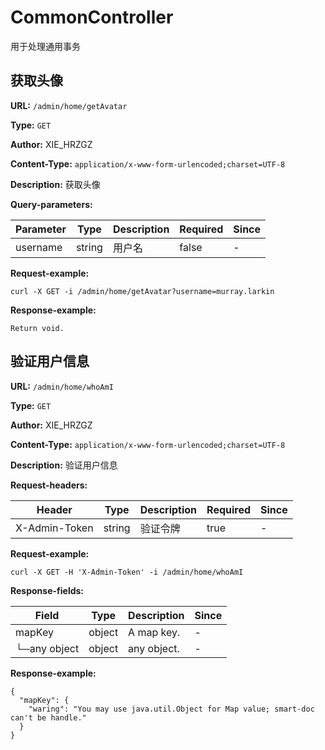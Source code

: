 
# CommonController
用于处理通用事务
## 获取头像
**URL:** `/admin/home/getAvatar`

**Type:** `GET`

**Author:** XIE_HRZGZ

**Content-Type:** `application/x-www-form-urlencoded;charset=UTF-8`

**Description:** 获取头像



**Query-parameters:**

Parameter|Type|Description|Required|Since
---|---|---|---|---
username|string|用户名|false|-


**Request-example:**
```
curl -X GET -i /admin/home/getAvatar?username=murray.larkin
```

**Response-example:**
```
Return void.
```

## 验证用户信息
**URL:** `/admin/home/whoAmI`

**Type:** `GET`

**Author:** XIE_HRZGZ

**Content-Type:** `application/x-www-form-urlencoded;charset=UTF-8`

**Description:** 验证用户信息

**Request-headers:**

Header | Type|Description|Required|Since
---|---|---|---|----
X-Admin-Token|string|验证令牌|true|-





**Request-example:**
```
curl -X GET -H 'X-Admin-Token' -i /admin/home/whoAmI
```
**Response-fields:**

Field | Type|Description|Since
---|---|---|---
mapKey|object|A map key.|-
└─any object|object|any object.|-

**Response-example:**
```
{
  "mapKey": {
    "waring": "You may use java.util.Object for Map value; smart-doc can't be handle."
  }
}
```

